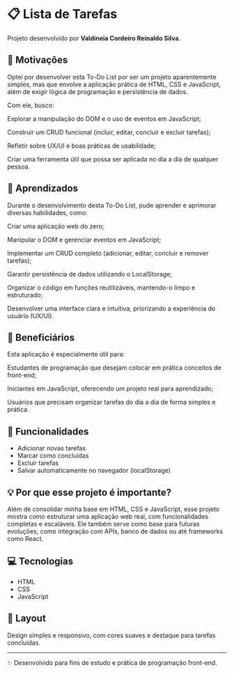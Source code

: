 # 📋 Lista de Tarefas

Projeto desenvolvido por **Valdineia Cordeiro Reinaldo Silva**.

## 🎯 Motivações
Optei por desenvolver esta To-Do List por ser um projeto aparentemente simples, mas que envolve a aplicação prática de HTML, CSS e JavaScript, além de exigir lógica de programação e persistência de dados.

Com ele, busco:

Explorar a manipulação do DOM e o uso de eventos em JavaScript;

Construir um CRUD funcional (incluir, editar, concluir e excluir tarefas);

Refletir sobre UX/UI e boas práticas de usabilidade;

Criar uma ferramenta útil que possa ser aplicada no dia a dia de qualquer pessoa.

## 📘 Aprendizados
Durante o desenvolvimento desta To-Do List, pude aprender e aprimorar diversas habilidades, como:

Criar uma aplicação web do zero;

Manipular o DOM e gerenciar eventos em JavaScript;

Implementar um CRUD completo (adicionar, editar, concluir e remover tarefas);

Garantir persistência de dados utilizando o LocalStorage;

Organizar o código em funções reutilizáveis, mantendo-o limpo e estruturado;

Desenvolver uma interface clara e intuitiva, priorizando a experiência do usuário (UX/UI).

## 👥 Beneficiários
Esta aplicação é especialmente útil para:

Estudantes de programação que desejam colocar em prática conceitos de front-end;

Iniciantes em JavaScript, oferecendo um projeto real para aprendizado;

Usuários que precisam organizar tarefas do dia a dia de forma simples e prática.

## 🚀 Funcionalidades
- Adicionar novas tarefas
- Marcar como concluídas
- Excluir tarefas
- Salvar automaticamente no navegador (localStorage)

## 💡 Por que esse projeto é importante?

Além de consolidar minha base em HTML, CSS e JavaScript, esse projeto mostra como estruturar uma aplicação web real, com funcionalidades completas e escaláveis. Ele também serve como base para futuras evoluções, como integração com APIs, banco de dados ou até frameworks como React.

## 💻 Tecnologias
- HTML
- CSS
- JavaScript

## 🎨 Layout
Design simples e responsivo, com cores suaves e destaque para tarefas concluídas.

---
✨ Desenvolvido para fins de estudo e prática de programação front-end.



